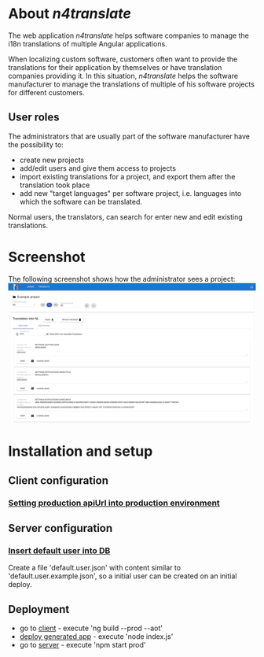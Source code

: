# About *n4translate*
The web application *n4translate* helps software companies to manage the i18n translations of multiple Angular applications. 

When localizing custom software, customers often want to provide the translations for their application by themselves or have translation companies providing it. In this situation, *n4translate* helps the software manufacturer to manage the translations of multiple of his software projects for different customers. 

## User roles

The administrators that are usually part of the software manufacturer have the possibility to:
- create new projects
- add/edit users and give them access to projects
- import existing translations for a project, and export them after the translation took place
- add new "target languages" per software project, i.e. languages into which the software can be translated.

Normal users, the translators, can search for enter new and edit existing translations.

# Screenshot
The following screenshot shows how the administrator sees a project:
![n4translate-screenshot](/docs/n4translate-screenshot.png?raw=true "The admin's view of a project")

# Installation and setup
## Client configuration
### [Setting production apiUrl into production environment](https://github.com/n4group/n4translate/blob/master/client/src/environments/environment.prod.ts)

## Server configuration
### [Insert default user into DB](https://github.com/n4group/n4translate/tree/master/server)
Create a file 'default.user.json' with content similar to 'default.user.example.json', so a initial user can be created on an initial deploy.

## Deployment
- go to [client](https://github.com/n4group/n4translate/tree/master/client) - execute 'ng build --prod --aot'
- [deploy generated app](https://github.com/n4group/n4translate/tree/master/client) - execute 'node index.js'
- go to [server](https://github.com/n4group/n4translate/tree/master/server) - execute 'npm start prod'
